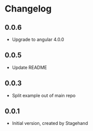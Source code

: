 # Changelog

## 0.0.6

- Upgrade to angular 4.0.0

## 0.0.5

- Update README

## 0.0.3

- Split example out of main repo

## 0.0.1

- Initial version, created by Stagehand
